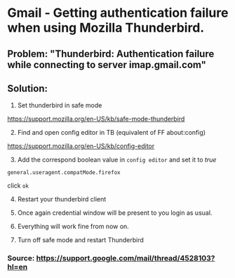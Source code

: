 # Gmail -  Getting authentication failure when using Mozilla Thunderbird.

## Problem: "Thunderbird: Authentication failure while connecting to server imap.gmail.com"

## Solution:

1. Set thunderbird in safe mode

<https://support.mozilla.org/en-US/kb/safe-mode-thunderbird>

2. Find and open config editor in TB (equivalent of FF about:config)

<https://support.mozilla.org/en-US/kb/config-editor>

3. Add the correspond boolean value in ```config editor``` and set it to *true*

```general.useragent.compatMode.firefox```

click ```ok```

4. Restart your thunderbird client

5. Once again credential window will be present to you login as usual.

6. Everything will work fine from now on.

7. Turn off safe mode and restart Thunderbird

### Source: <https://support.google.com/mail/thread/4528103?hl=en>
